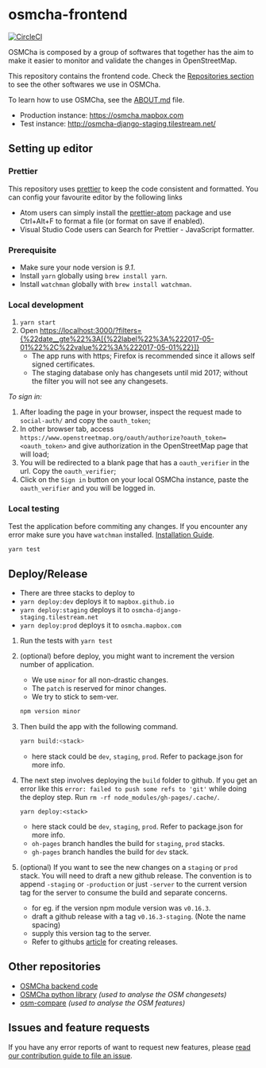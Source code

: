 # osmcha-frontend
[![CircleCI](https://circleci.com/gh/mapbox/osmcha-frontend.svg?style=svg)](https://circleci.com/gh/mapbox/osmcha-frontend)

OSMCha is composed by a group of softwares that together has the aim to make it
easier to monitor and validate the changes in OpenStreetMap.

This repository contains the frontend code. Check the [Repositories section](#other-repositories)
to see the other softwares we use in OSMCha.

To learn how to use OSMCha, see the [ABOUT.md](ABOUT.md) file.

- Production instance: https://osmcha.mapbox.com
- Test instance: http://osmcha-django-staging.tilestream.net/


## Setting up editor

### Prettier
This repository uses [prettier](https://github.com/prettier/prettier) to keep the code consistent and formatted. You can config your favourite editor by the following links
- Atom users can simply install the [prettier-atom](https://atom.io/packages/prettier-atom) package and use Ctrl+Alt+F to format a file (or format on save if enabled).
- Visual Studio Code users can Search for Prettier - JavaScript formatter.

### Prerequisite
- Make sure your node version is *9.1*.
- Install `yarn` globally using `brew install yarn`.
- Install `watchman` globally with `brew install watchman`.

### Local development
1. `yarn start`
1. Open [https://localhost:3000/?filters={%22date__gte%22%3A[{%22label%22%3A%222017-05-01%22%2C%22value%22%3A%222017-05-01%22}]}](https://localhost:3000/?filters={%22date__gte%22%3A[{%22label%22%3A%222017-05-01%22%2C%22value%22%3A%222017-05-01%22}]})
    - The app runs with https; Firefox is recommended since it allows self signed certificates.
    - The staging database only has changesets until mid 2017; without the filter you will not see any changesets.

*To sign in:*

1. After loading the page in your browser, inspect the request made to `social-auth/` and copy the `oauth_token`;
1. In other browser tab, access `https://www.openstreetmap.org/oauth/authorize?oauth_token=<oauth_token>` and give authorization in the OpenStreetMap page that will load;
1. You will be redirected to a blank page that has a `oauth_verifier` in the url. Copy the `oauth_verifier`;
1. Click on the `Sign in` button on your local OSMCha instance, paste the `oauth_verifier` and you will be logged in.

### Local testing
Test the application before commiting any changes. If you encounter any error make sure you have `watchman` installed. [Installation Guide](https://facebook.github.io/watchman/docs/install.html).

```bash
yarn test
```

## Deploy/Release
- There are three stacks to deploy to
- `yarn deploy:dev` deploys it to `mapbox.github.io`
- `yarn deploy:staging` deploys it to `osmcha-django-staging.tilestream.net`
- `yarn deploy:prod` deploys it to `osmcha.mapbox.com`

1. Run the tests with `yarn test`

2. (optional) before deploy, you might want to increment the version number of application.
    * We use `minor` for all non-drastic changes.
    * The `patch` is reserved for minor changes.
    * We try to stick to sem-ver.
    ```bash
    npm version minor
    ```


3. Then build the app with the following command.
    ```bash
    yarn build:<stack>
    ```
    * here stack could be `dev`, `staging`, `prod`. Refer to package.json for more info.

4. The next step involves deploying the `build` folder to github. If you get an error like this `error: failed to push some refs to 'git'` while doing the deploy step. Run `rm -rf node_modules/gh-pages/.cache/`.
    ```
    yarn deploy:<stack>
    ```
    * here stack could be `dev`, `staging`, `prod`. Refer to package.json for more info.
    * `oh-pages` branch handles the build for `staging`, `prod` stacks.
    * `gh-pages` branch handles the build for `dev` stack.


5. (optional) If you want to see the new changes on a `staging` or `prod` stack. You will need to draft a new github release. The convention is to append `-staging` or `-production` or just `-server` to the current version tag for the server to consume the build and separate concerns.
    * for eg. if the version npm module version was `v0.16.3`.
    * draft a github release with a tag `v0.16.3-staging`. (Note the name spacing)
    * supply this version tag to the server.
    * Refer to githubs [article](https://help.github.com/articles/creating-releases/) for creating releases.


## Other repositories

* [OSMCha backend code](https://github.com/willemarcel/osmcha-django)
* [OSMCha python library](https://github.com/willemarcel/osmcha) _(used to analyse the OSM changesets)_
* [osm-compare](https://github.com/mapbox/osm-compare) _(used to analyse the OSM features)_


## Issues and feature requests

If you have any error reports of want to request new features, please
[read our contribution guide to file an issue](CONTRIBUTING.md).
